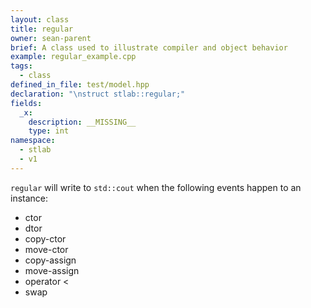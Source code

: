```yaml
---
layout: class
title: regular
owner: sean-parent
brief: A class used to illustrate compiler and object behavior
example: regular_example.cpp
tags:
  - class
defined_in_file: test/model.hpp
declaration: "\nstruct stlab::regular;"
fields:
  _x:
    description: __MISSING__
    type: int
namespace:
  - stlab
  - v1
---
```


`regular` will write to `std::cout` when the following events happen to an instance:

- ctor
- dtor
- copy-ctor
- move-ctor
- copy-assign
- move-assign
- operator <
- swap